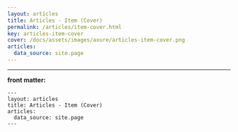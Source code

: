 ```yaml
---
layout: articles
title: Articles - Item (Cover)
permalink: /articles/item-cover.html
key: articles-item-cover
cover: /docs/assets/images/axure/articles-item-cover.png
articles:
  data_source: site.page
---
```


<div class="article__content" markdown="1">

---

**front matter:**

    ---
    layout: articles
    title: Articles - Item (Cover)
    articles:
      data_source: site.page
    ---

</div>